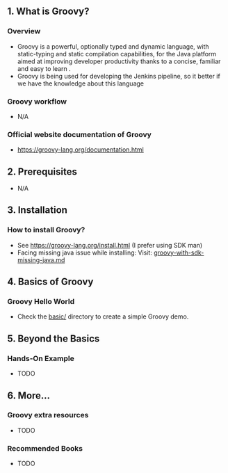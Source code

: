 ## 1. What is Groovy?

### Overview

- Groovy is a powerful, optionally typed and dynamic language, with static-typing and static compilation capabilities, for the Java platform aimed at improving developer productivity thanks to a concise, familiar and easy to learn .
- Groovy is being used for developing the Jenkins pipeline, so it better if we have the knowledge about this language

### Groovy workflow

- N/A

### Official website documentation of Groovy

- https://groovy-lang.org/documentation.html

## 2. Prerequisites

- N/A

## 3. Installation

### How to install Groovy?

- See https://groovy-lang.org/install.html (I prefer using SDK man)
- Facing missing java issue while installing: Visit: [groovy-with-sdk-missing-java.md](.././../troubleshooting/installation/groovy-with-sdk-missing-java.md)

## 4. Basics of Groovy

### Groovy Hello World

- Check the [basic/](./basics/) directory to create a simple Groovy demo.

## 5. Beyond the Basics

### Hands-On Example

- TODO

## 6. More...

### Groovy extra resources

- TODO

### Recommended Books

- TODO
